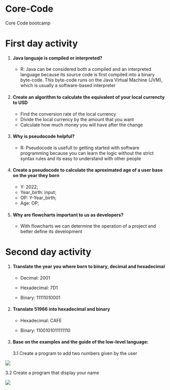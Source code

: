 # Core-Code
Core Code bootcamp

<h1>First day activity</h1>
<ol>
  <li><h4>Java languaje is compiled or interpreted?</h4></li>
  <ul><li> R: Java can be considered both a compiled and an interpreted language because its source code is first compiled into a binary byte-code. 
    This byte-code runs on the Java Virtual Machine (JVM), which is usually a software-based interpreter</li></ul>
  <li><h4> Create an algorithm to calculate the equivalent of your local currencty to USD</h4>
    <ul>
      <li>Find the conversion rate of the local currency</li>
      <li>Divide the local currency by the amount that you want</li>
      <li>Calculate how much money you will have after the change</li>
    </ul>
  </li>
  <li><h4>Why is pseudocode helpful?</h4></li>
  <ul><li> R: Pseudocode is usefull to getting started with software programming because you can learn the logic without the strict syntax rules and its easy to understand with other people</li></ul>
  <li><h4>Create a pseudocode to calculate the aproximated age of a user base on the year they born</h4></li>
  <ul><li>Y: 2022;</li>
    <li>Year_birth: input;</li>
    <li>OP: Y-Year_birth;</li>
    <li>Age: OP;</li>
  </ul>
  <li><h4>Why are flowcharts important to us as developers?</h4></li>
    <ul><li> With flowcharts we can determine the operation of a project and better define its development</li></ul>
      </ol>
<h1>Second day activity</h1>
    <ol>
      <li><h4>Translate the year you where born to binary, decimal and hexadecimal</h4></li>
      <ul><li>Decimal: 2001</li></ul>
      <ul><li>Hexadecimal: 7D1</li></ul>
      <ul><li>Binary: 11111010001</li></ul>
      <li><h4>Translate 51966 into hexadecimal and binary</h4></li>
      <ul><li>Hexadecimal: CAFE</li></ul>
      <ul><li>Binary: 1100101011111110</li></ul>
      <li><h4>Base on the examples and the guide of the low-level language:</h4></li>
      3.1 Create a program to add two numbers given by the user<br></ol>
      
   ![](https://user-images.githubusercontent.com/95064450/149249047-e6ebb990-b88c-4eff-a563-574b2775be0c.png)
   
   
   3.2 Create a program that display your name
   
   ![](https://user-images.githubusercontent.com/95064450/149252138-bfddee5d-b093-4098-a94f-5d818d9bd81c.jpg)


